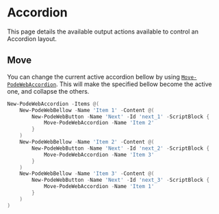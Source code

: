 # Accordion

This page details the available output actions available to control an Accordion layout.

## Move

You can change the current active accordion bellow by using [`Move-PodeWebAccordion`](../../../Functions/Outputs/Move-PodeWebAccordion). This will make the specified bellow become the active one, and collapse the others.

```powershell
New-PodeWebAccordion -Items @(
    New-PodeWebBellow -Name 'Item 1' -Content @(
        New-PodeWebButton -Name 'Next' -Id 'next_1' -ScriptBlock {
            Move-PodeWebAccordion -Name 'Item 2'
        }
    )
    New-PodeWebBellow -Name 'Item 2' -Content @(
        New-PodeWebButton -Name 'Next' -Id 'next_2' -ScriptBlock {
            Move-PodeWebAccordion -Name 'Item 3'
        }
    )
    New-PodeWebBellow -Name 'Item 3' -Content @(
        New-PodeWebButton -Name 'Next' -Id 'next_3' -ScriptBlock {
            Move-PodeWebAccordion -Name 'Item 1'
        }
    )
)
```
